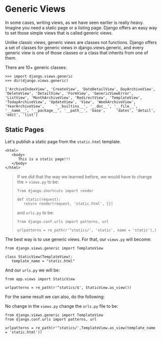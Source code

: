 # Generic Views

In some cases, writing views, as we have seen earlier is really heavy. Imagine you need a static page or a listing page. Django offers an easy way to set those simple views that is called generic views.

Unlike classic views, generic views are classes not functions. Django offers a set of classes for generic views in django.views.generic, and every generic view is one of those classes or a class that inherits from one of them.

There are 10+ generic classes:

    >>> import django.views.generic
    >>> dir(django.views.generic)
    
    ['ArchiveIndexView', 'CreateView', 'DateDetailView', DayArchiveView', 'DeleteView', 'DetailView', 'FormView', 'GenericViewError', 'ListView', 'MonthArchiveView', 'RedirectView', 'TemplateView',     'TodayArchiveView', 'UpdateView', 'View', 'WeekArchiveView', 'YearArchiveView',     '__builtins__', '__doc__', '__file__', '__name__', '__package__', '__path__', 'base',     'dates', 'detail', 'edit', 'list']

## Static Pages

Let's publish a static page from the `static.html` template.

    <html>
       <body> 
          This is a static page!!! 
       </body>
    </html>

> If we did that the way we learned before, we would have to change the > `views.py` to be:
> 
>     from django.shortcuts import render
>     
>     def static(request):
>        return render(request, 'static.html', {})
> 
> and `urls.py` to be:
> 
>     from django.conf.urls import patterns, url
>     
>     urlpatterns = re_path(r'^statics/', 'static', name = 'static'),)

The best way is to use generic views. For that, our `views.py` will become:

    from django.views.generic import TemplateView
    
    class StaticView(TemplateView):
       template_name = "static.html"

And our `urls.py` we will be:

    from app.views import StaticView
    
    urlpatterns = re_path(r'^statics/$', StaticView.as_view())

For the same result we can also, do the following:

No change in the `views.py` change the `urls.py` file to be:

    from django.views.generic import TemplateView
    from django.conf.urls import patterns, url
    
    urlpatterns = re_path(r'^statics/',TemplateView.as_view(template_name = 'static.html'))